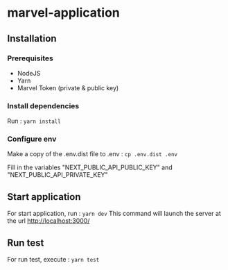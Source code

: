 # marvel-application

## Installation

### Prerequisites

- NodeJS
- Yarn
- Marvel Token (private & public key)

### Install dependencies

Run : `yarn install`

### Configure env

Make a copy of the .env.dist file to .env : `cp .env.dist .env`

Fill in the variables "NEXT_PUBLIC_API_PUBLIC_KEY" and "NEXT_PUBLIC_API_PRIVATE_KEY"

## Start application

For start application, run : `yarn dev`
This command will launch the server at the url [http://localhost:3000/](http://localhost:3000/)

## Run test

For run test, execute : `yarn test`
